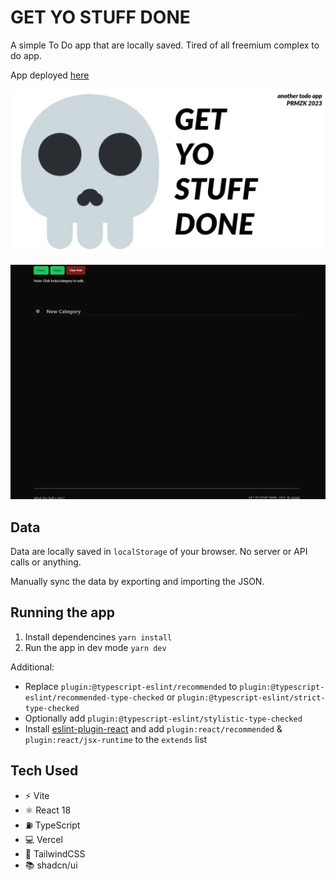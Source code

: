 # GET YO STUFF DONE

A simple To Do app that are locally saved. Tired of all freemium complex to do app.

App deployed [here](https://get-yo-stuff-done.vercel.app/)

![GET YO STUFF DONE Thumbnail](./docs/get-yo-stuff-done.webp)

![GET YO STUFF DONE Demo](./docs/GYSD.gif)

## Data

Data are locally saved in `localStorage` of your browser. No server or API calls or anything.

Manually sync the data by exporting and importing the JSON.

## Running the app

1. Install dependencines `yarn install`
2. Run the app in dev mode `yarn dev`

Additional:

- Replace `plugin:@typescript-eslint/recommended` to `plugin:@typescript-eslint/recommended-type-checked` or `plugin:@typescript-eslint/strict-type-checked`
- Optionally add `plugin:@typescript-eslint/stylistic-type-checked`
- Install [eslint-plugin-react](https://github.com/jsx-eslint/eslint-plugin-react) and add `plugin:react/recommended` & `plugin:react/jsx-runtime` to the `extends` list

## Tech Used

- ⚡ Vite
- ⚛ React 18
- ⛽ TypeScript
- 💻 Vercel
- 🎨 TailwindCSS
- 📚 shadcn/ui
